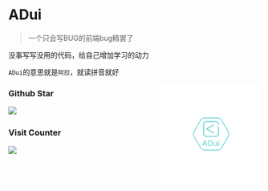 # ADui

>  一个只会写BUG的前端bug精罢了

没事写写没用的代码，给自己增加学习的动力

`ADui`的意思就是`阿怼`，就读拼音就好

<img src="./img/logo.png" alt="logo" align="right" width="200" />

### Github Star
<img src="https://github-readme-stats.vercel.app/api?username=Laird-Lee&show_icons=true&icon_color=3080ec&text_color=3080ec&bg_color=ffffff&hide_title=true" />

### Visit Counter
<img src="https://profile-counter.glitch.me/Laird-Lee/count.svg" />
